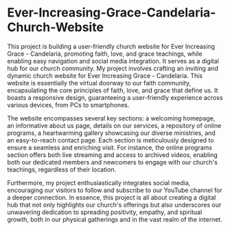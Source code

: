 # Ever-Increasing-Grace-Candelaria-Church-Website
This project is building a user-friendly church website for Ever Increasing Grace - Candelaria, promoting faith, love, and grace teachings, while enabling easy navigation and social media integration. It serves as a digital hub for our church community.
My project involves crafting an inviting and dynamic church website for Ever Increasing Grace - Candelaria. This website is essentially the virtual doorway to our faith community, encapsulating the core principles of faith, love, and grace that define us. It boasts a responsive design, guaranteeing a user-friendly experience across various devices, from PCs to smartphones.

The website encompasses several key sections: a welcoming homepage, an informative about us page, details on our services, a repository of online programs, a heartwarming gallery showcasing our diverse ministries, and an easy-to-reach contact page. Each section is meticulously designed to ensure a seamless and enriching visit. For instance, the online programs section offers both live streaming and access to archived videos, enabling both our dedicated members and newcomers to engage with our church's teachings, regardless of their location.

Furthermore, my project enthusiastically integrates social media, encouraging our visitors to follow and subscribe to our YouTube channel for a deeper connection. In essence, this project is all about creating a digital hub that not only highlights our church's offerings but also underscores our unwavering dedication to spreading positivity, empathy, and spiritual growth, both in our physical gatherings and in the vast realm of the internet.
